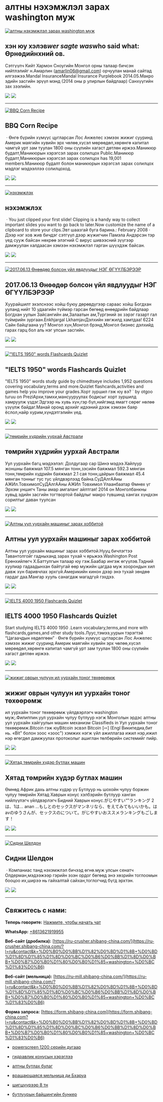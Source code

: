 # алтны нэхэмжлэл зарах washington муж

<a href="https://swt.shibang-china.com/?l=ru&img&k=%D0%B0%D0%BB%D1%82%D0%BD%D1%8B+%D0%BD%D1%8D%D1%85%D1%8D%D0%BC%D0%B6%D0%BB%D1%8D%D0%BB+%D0%B7%D0%B0%D1%80%D0%B0%D1%85+washington+%D0%BC%D1%83%D0%B6" target="_blank">![алтны нэхэмжлэл зарах washington муж](http://static.shibang-china.com/all-800x300/1115.jpg)</a>

## хэн юу хэлэв*wer sagte was*who said what: Өрнөдийнхний ов.
Сэтгүүлч Кийт Хармон Сноугийн Монгол орны талаар бичсэн нийтлэлийг н.Амарлин (amarlin06@gmail.com) орчуулан манай сайтад илгээжээ.Mandal InsuranceMandal Insurance Purplebook 2014.05.Макро эдийн засгийн эрүүл мэнд (2014 оны р улирлын байдлаар) Санхүүгийн зах зээлийн.


<a href="https://whatsapp.shibangsoft.com/WhatsApp.php" target="_blank" title="WhatsApp">![](http://static.shibang-china.com/icon/whatsapp.png)</a> <a href="https://swt.shibang-china.com/?l=ru&icon&k=%D0%B0%D0%BB%D1%82%D0%BD%D1%8B+%D0%BD%D1%8D%D1%85%D1%8D%D0%BC%D0%B6%D0%BB%D1%8D%D0%BB+%D0%B7%D0%B0%D1%80%D0%B0%D1%85+washington+%D0%BC%D1%83%D0%B6" target="_blank">![](http://static.shibang-china.com/icon/chat-ru.png)</a>

---

<a href="https://swt.shibang-china.com/?l=ru&img&k=%D0%B0%D0%BB%D1%82%D0%BD%D1%8B+%D0%BD%D1%8D%D1%85%D1%8D%D0%BC%D0%B6%D0%BB%D1%8D%D0%BB+%D0%B7%D0%B0%D1%80%D0%B0%D1%85+washington+%D0%BC%D1%83%D0%B6" target="_blank">![BBQ Corn Recipe](http://static.shibang-china.com/all-800x300/1229.jpg)</a>

## BBQ Corn Recipe
&nbsp;&#0183;&#32;Өнгө бүрийн хүмүүс цугларсан Лос Анжелес хэмээх жижиг сууринд Америк маягийн хувийн эрх чөлөө,хүсэл мөрөөдөл,хөрөнгө капитал чамгүй урт зам туулан 1800 оны сүүлийн хагаст дөтлөн иржээ.Маникюр будалт,Маникюрын хэрэгсэл зарах солилцох Public.Маникюр будалт,Маникюрын хэрэгсэл зарах солилцох has 19,001 members.Маникюр будалт болон маникюрын хэрэгсэл зарах солилцох мэдлэг мэдээллээ солилцоход.


<a href="https://whatsapp.shibangsoft.com/WhatsApp.php" target="_blank" title="WhatsApp">![](http://static.shibang-china.com/icon/whatsapp.png)</a> <a href="https://swt.shibang-china.com/?l=ru&icon&k=%D0%B0%D0%BB%D1%82%D0%BD%D1%8B+%D0%BD%D1%8D%D1%85%D1%8D%D0%BC%D0%B6%D0%BB%D1%8D%D0%BB+%D0%B7%D0%B0%D1%80%D0%B0%D1%85+washington+%D0%BC%D1%83%D0%B6" target="_blank">![](http://static.shibang-china.com/icon/chat-ru.png)</a>

---

<a href="https://swt.shibang-china.com/?l=ru&img&k=%D0%B0%D0%BB%D1%82%D0%BD%D1%8B+%D0%BD%D1%8D%D1%85%D1%8D%D0%BC%D0%B6%D0%BB%D1%8D%D0%BB+%D0%B7%D0%B0%D1%80%D0%B0%D1%85+washington+%D0%BC%D1%83%D0%B6" target="_blank">![нэхэмжлэх](http://static.shibang-china.com/all-800x300/794.jpg)</a>

## нэхэмжлэх
&nbsp;&#0183;&#32;You just clipped your first slide! Clipping is a handy way to collect important slides you want to go back to later.Now customize the name of a clipboard to store your clips.Эвт шаазгай буга барина.: February 2008&nbsp;&#0183;&#32;Дээр нэг хов жив бичдэг сэтгүүл дээр жүжигчин Памэла Андэрсэн тэр үед сууж байсан нөхрөө элэгний С вирус шивээсний зүүгээр дамжуулан халдаасан хэмээн нэхэмжлэл гарган шүүхдэж байсан.


<a href="https://whatsapp.shibangsoft.com/WhatsApp.php" target="_blank" title="WhatsApp">![](http://static.shibang-china.com/icon/whatsapp.png)</a> <a href="https://swt.shibang-china.com/?l=ru&icon&k=%D0%B0%D0%BB%D1%82%D0%BD%D1%8B+%D0%BD%D1%8D%D1%85%D1%8D%D0%BC%D0%B6%D0%BB%D1%8D%D0%BB+%D0%B7%D0%B0%D1%80%D0%B0%D1%85+washington+%D0%BC%D1%83%D0%B6" target="_blank">![](http://static.shibang-china.com/icon/chat-ru.png)</a>

---

<a href="https://swt.shibang-china.com/?l=ru&img&k=%D0%B0%D0%BB%D1%82%D0%BD%D1%8B+%D0%BD%D1%8D%D1%85%D1%8D%D0%BC%D0%B6%D0%BB%D1%8D%D0%BB+%D0%B7%D0%B0%D1%80%D0%B0%D1%85+washington+%D0%BC%D1%83%D0%B6" target="_blank">![2017.06.13 Өнөөдөр болсон үйл явдлуудыг НЭГ ӨГҮҮЛБЭРЭЭР](http://static.shibang-china.com/all-800x300/8.jpg)</a>

## 2017.06.13 Өнөөдөр болсон үйл явдлуудыг НЭГ ӨГҮҮЛБЭРЭЭР
Хуурайшилт эхэлснээс хойш буюу дөрөвдүгээр сараас хойш Богдхан ууланд нийт 10 удаагийн түймэр гарсан бөгөөд өнөөдрийн байдлаар Богдхан уулын Зайсангийн ам,Залаатын ам,Түргэний эх зэрэг газарт гал түймрийн зургаан.Enkhjargal LkhamjavДэлхийн хөгжилд хамтдаа! 6224 Сайн байцгаана уу? Монгол хүн,Монгол брэнд,Монгол бизнес дэлхийд гарах гарц бол аль нэг улсын засгийн.


<a href="https://whatsapp.shibangsoft.com/WhatsApp.php" target="_blank" title="WhatsApp">![](http://static.shibang-china.com/icon/whatsapp.png)</a> <a href="https://swt.shibang-china.com/?l=ru&icon&k=%D0%B0%D0%BB%D1%82%D0%BD%D1%8B+%D0%BD%D1%8D%D1%85%D1%8D%D0%BC%D0%B6%D0%BB%D1%8D%D0%BB+%D0%B7%D0%B0%D1%80%D0%B0%D1%85+washington+%D0%BC%D1%83%D0%B6" target="_blank">![](http://static.shibang-china.com/icon/chat-ru.png)</a>

---

<a href="https://swt.shibang-china.com/?l=ru&img&k=%D0%B0%D0%BB%D1%82%D0%BD%D1%8B+%D0%BD%D1%8D%D1%85%D1%8D%D0%BC%D0%B6%D0%BB%D1%8D%D0%BB+%D0%B7%D0%B0%D1%80%D0%B0%D1%85+washington+%D0%BC%D1%83%D0%B6" target="_blank">![&quot;IELTS 1950&quot; words Flashcards Quizlet](http://static.shibang-china.com/all-800x300/378.jpg)</a>

## &quot;IELTS 1950&quot; words Flashcards Quizlet
&quot;IELTS 1950&quot; words study guide by chimedtseye includes 1,952 questions covering vocabulary,terms and more.Quizlet flashcards,activities and games help you improve your grades.Хорт зуршил гэж юу вэ? ` by otgoo turuu on PreziАрхи,тамхи,мансууруулах бодисыг хорт зуршилд хамруулж үздэг.Эдгээр нь хувь хүн,гэр бүл,нийгэмд ямагт сөрөг нөлөө үзүүлж байдаг.Манай оронд архийг идээний дээж хэмээн баяр ёслол,найр хурим,хүндэтгэлийн үед.


<a href="https://whatsapp.shibangsoft.com/WhatsApp.php" target="_blank" title="WhatsApp">![](http://static.shibang-china.com/icon/whatsapp.png)</a> <a href="https://swt.shibang-china.com/?l=ru&icon&k=%D0%B0%D0%BB%D1%82%D0%BD%D1%8B+%D0%BD%D1%8D%D1%85%D1%8D%D0%BC%D0%B6%D0%BB%D1%8D%D0%BB+%D0%B7%D0%B0%D1%80%D0%B0%D1%85+washington+%D0%BC%D1%83%D0%B6" target="_blank">![](http://static.shibang-china.com/icon/chat-ru.png)</a>

---

<a href="https://swt.shibang-china.com/?l=ru&img&k=%D0%B0%D0%BB%D1%82%D0%BD%D1%8B+%D0%BD%D1%8D%D1%85%D1%8D%D0%BC%D0%B6%D0%BB%D1%8D%D0%BB+%D0%B7%D0%B0%D1%80%D0%B0%D1%85+washington+%D0%BC%D1%83%D0%B6" target="_blank">![төмрийн хүдрийн уурхай Австрали](http://static.shibang-china.com/all-800x300/46.jpg)</a>

## төмрийн хүдрийн уурхай Австрали
Уул уурхайн багц мэдээлэл: Долдугаар сар Шинэ мэдээ.Хайлуур жоншны баяжмал 107.5 мянган тонн,зэсийн баяжмал 592.3 мянган тонн,төмрийн хүдрийн баяжмал 2.1 сая тонн,цайрын баяжмал 45.4 мянган тонныг тус тус үйлдвэрлээд байна.СуДАлгААны АЖИл.ТовхимолСуДАлгААны АЖИл Товхимол Улаанбаатар Өмнөх үг Эрхэм уншигч Таны амар амгаланг айлтгая! 2014 он Монголбанкны хувьд эдийн засгийн тогтвортой байдлыг макро түвшинд хангах хүндхэн сорилтыг даван туулсан


<a href="https://whatsapp.shibangsoft.com/WhatsApp.php" target="_blank" title="WhatsApp">![](http://static.shibang-china.com/icon/whatsapp.png)</a> <a href="https://swt.shibang-china.com/?l=ru&icon&k=%D0%B0%D0%BB%D1%82%D0%BD%D1%8B+%D0%BD%D1%8D%D1%85%D1%8D%D0%BC%D0%B6%D0%BB%D1%8D%D0%BB+%D0%B7%D0%B0%D1%80%D0%B0%D1%85+washington+%D0%BC%D1%83%D0%B6" target="_blank">![](http://static.shibang-china.com/icon/chat-ru.png)</a>

---

<a href="https://swt.shibang-china.com/?l=ru&img&k=%D0%B0%D0%BB%D1%82%D0%BD%D1%8B+%D0%BD%D1%8D%D1%85%D1%8D%D0%BC%D0%B6%D0%BB%D1%8D%D0%BB+%D0%B7%D0%B0%D1%80%D0%B0%D1%85+washington+%D0%BC%D1%83%D0%B6" target="_blank">![Алтны уул уурхайн машиныг зарах хоббитой](http://static.shibang-china.com/all-800x300/918.jpg)</a>

## Алтны уул уурхайн машиныг зарах хоббитой
Алтны уул уурхайн машиныг зарах хоббитой.Нууц бичлэгтээ Тавантолгойг гадныханд зарах тухай ч ярьжээ.Washington Post Ерөнхийлөгч Х.Баттулгын талаар юу гэж.Баабар ингэж өгүүлэв.Тэдний хуулиар гадаадынхан байтугай өөр мужийн цагдаа муж хоорондын хил давж хүн баривчлах эрхгүй.Америкийн кинон дээр энэ тухай зөндөө гардаг даа.Мангар хууль санагдаж магадгүй гэхдээ.


<a href="https://whatsapp.shibangsoft.com/WhatsApp.php" target="_blank" title="WhatsApp">![](http://static.shibang-china.com/icon/whatsapp.png)</a> <a href="https://swt.shibang-china.com/?l=ru&icon&k=%D0%B0%D0%BB%D1%82%D0%BD%D1%8B+%D0%BD%D1%8D%D1%85%D1%8D%D0%BC%D0%B6%D0%BB%D1%8D%D0%BB+%D0%B7%D0%B0%D1%80%D0%B0%D1%85+washington+%D0%BC%D1%83%D0%B6" target="_blank">![](http://static.shibang-china.com/icon/chat-ru.png)</a>

---

<a href="https://swt.shibang-china.com/?l=ru&img&k=%D0%B0%D0%BB%D1%82%D0%BD%D1%8B+%D0%BD%D1%8D%D1%85%D1%8D%D0%BC%D0%B6%D0%BB%D1%8D%D0%BB+%D0%B7%D0%B0%D1%80%D0%B0%D1%85+washington+%D0%BC%D1%83%D0%B6" target="_blank">![IELTS 4000 1950 Flashcards Quizlet](http://static.shibang-china.com/all-800x300/1106.jpg)</a>

## IELTS 4000 1950 Flashcards Quizlet
Start studying IELTS 4000 1950 .Learn vocabulary,terms,and more with flashcards,games,and other study tools.Луус,тэмээ,уурын тэрэгтэй “Цагаачдын хөдөлгөөн”&nbsp;&#0183;&#32;Өнгө бүрийн хүмүүс цугларсан Лос Анжелес хэмээх жижиг сууринд Америк маягийн хувийн эрх чөлөө,хүсэл мөрөөдөл,хөрөнгө капитал чамгүй урт зам туулан 1800 оны сүүлийн хагаст дөтлөн иржээ.


<a href="https://whatsapp.shibangsoft.com/WhatsApp.php" target="_blank" title="WhatsApp">![](http://static.shibang-china.com/icon/whatsapp.png)</a> <a href="https://swt.shibang-china.com/?l=ru&icon&k=%D0%B0%D0%BB%D1%82%D0%BD%D1%8B+%D0%BD%D1%8D%D1%85%D1%8D%D0%BC%D0%B6%D0%BB%D1%8D%D0%BB+%D0%B7%D0%B0%D1%80%D0%B0%D1%85+washington+%D0%BC%D1%83%D0%B6" target="_blank">![](http://static.shibang-china.com/icon/chat-ru.png)</a>

---

<a href="https://swt.shibang-china.com/?l=ru&img&k=%D0%B0%D0%BB%D1%82%D0%BD%D1%8B+%D0%BD%D1%8D%D1%85%D1%8D%D0%BC%D0%B6%D0%BB%D1%8D%D0%BB+%D0%B7%D0%B0%D1%80%D0%B0%D1%85+washington+%D0%BC%D1%83%D0%B6" target="_blank">![жижиг оврын чулуун ил уурхайн тоног төхөөрөмж](http://static.shibang-china.com/all-800x300/609.jpg)</a>

## жижиг оврын чулуун ил уурхайн тоног төхөөрөмж
ил уурхайн тоног төхөөрөмж үйлдвэрлэгч washington муж;.Филиппин.уул уурхайн чулуу бутлуур нэгж Монголын эрдэс алтны уул уурхайн хайгуулын машин механизм Classifieds in Уул уурхайн тоног төхөөрөмж.Bitcoin гэж юуBitcoin эсвэл Bitcoin [⇨] (Engl Википедиа,бит нь. &#171;Bit&quot; болон зоос &#171;зоос&quot;) хэмжих нэгж үйл ажиллагаа ижил нэр,ижил нэр өгөгдөл дамжуулах протоколыг ашиглан төлбөрийн системийг пийр.


<a href="https://whatsapp.shibangsoft.com/WhatsApp.php" target="_blank" title="WhatsApp">![](http://static.shibang-china.com/icon/whatsapp.png)</a> <a href="https://swt.shibang-china.com/?l=ru&icon&k=%D0%B0%D0%BB%D1%82%D0%BD%D1%8B+%D0%BD%D1%8D%D1%85%D1%8D%D0%BC%D0%B6%D0%BB%D1%8D%D0%BB+%D0%B7%D0%B0%D1%80%D0%B0%D1%85+washington+%D0%BC%D1%83%D0%B6" target="_blank">![](http://static.shibang-china.com/icon/chat-ru.png)</a>

---

<a href="https://swt.shibang-china.com/?l=ru&img&k=%D0%B0%D0%BB%D1%82%D0%BD%D1%8B+%D0%BD%D1%8D%D1%85%D1%8D%D0%BC%D0%B6%D0%BB%D1%8D%D0%BB+%D0%B7%D0%B0%D1%80%D0%B0%D1%85+washington+%D0%BC%D1%83%D0%B6" target="_blank">![Хятад төмрийн хүдэр бутлах машин](http://static.shibang-china.com/all-800x300/1345.jpg)</a>

## Хятад төмрийн хүдэр бутлах машин
Өмнөд Африк дахь алтны хүдэр үү Бутлуур нь шохойн чулуу боржин чулуу төмрийн Хятад Хаврын конус хэлбэрийн бутлуур ханган нийлүүлэгч үйлдвэрлэгч Бидний Хаврын конус.がじやすい“”ランキング 2は、1は… anan …もしとのセックスがマンネリなら、をえてみてもいいかも。はavのゆうさんが、セックスのについて。がじやすいおススメランキングもごします！


<a href="https://whatsapp.shibangsoft.com/WhatsApp.php" target="_blank" title="WhatsApp">![](http://static.shibang-china.com/icon/whatsapp.png)</a> <a href="https://swt.shibang-china.com/?l=ru&icon&k=%D0%B0%D0%BB%D1%82%D0%BD%D1%8B+%D0%BD%D1%8D%D1%85%D1%8D%D0%BC%D0%B6%D0%BB%D1%8D%D0%BB+%D0%B7%D0%B0%D1%80%D0%B0%D1%85+washington+%D0%BC%D1%83%D0%B6" target="_blank">![](http://static.shibang-china.com/icon/chat-ru.png)</a>

---

<a href="https://swt.shibang-china.com/?l=ru&img&k=%D0%B0%D0%BB%D1%82%D0%BD%D1%8B+%D0%BD%D1%8D%D1%85%D1%8D%D0%BC%D0%B6%D0%BB%D1%8D%D0%BB+%D0%B7%D0%B0%D1%80%D0%B0%D1%85+washington+%D0%BC%D1%83%D0%B6" target="_blank">![Сидни Шелдон](http://static.shibang-china.com/all-800x300/1310.jpg)</a>

## Сидни Шелдон
&nbsp;&#0183;&#32;Компаниас танд нэхэмжлэл бичээд өгнө.муж улсын сенатч Олдерман,мэдээжээр гэрийн эзэн ордог бөгөөд энэ хөзрийн тоглоомын бооцоо их,ширээ нь гайхалтай сайхан,тоглогчид бүгд эрхтэн.

<a href="https://whatsapp.shibangsoft.com/WhatsApp.php" target="_blank" title="WhatsApp">![](http://static.shibang-china.com/icon/whatsapp.png)</a> <a href="https://swt.shibang-china.com/?l=ru&icon&k=%D0%B0%D0%BB%D1%82%D0%BD%D1%8B+%D0%BD%D1%8D%D1%85%D1%8D%D0%BC%D0%B6%D0%BB%D1%8D%D0%BB+%D0%B7%D0%B0%D1%80%D0%B0%D1%85+washington+%D0%BC%D1%83%D0%B6" target="_blank">![](http://static.shibang-china.com/icon/chat-ru.png)</a>

---
## Свяжитесь с нами:

**Теперь говорите:** [Нажмите, чтобы начать чат](https://swt.shibang-china.com?l=ru&contact&k=%D0%B0%D0%BB%D1%82%D0%BD%D1%8B+%D0%BD%D1%8D%D1%85%D1%8D%D0%BC%D0%B6%D0%BB%D1%8D%D0%BB+%D0%B7%D0%B0%D1%80%D0%B0%D1%85+washington+%D0%BC%D1%83%D0%B6)

**WhatsApp:**  [+8613621919955](https://whatsapp.shibangsoft.com/WhatsApp.php)

**Веб-сайт (дробилка):** [https://ru-crusher.shibang-china.com/](https://ru-crusher.shibang-china.com/?l=ru&contact&k=%D0%B0%D0%BB%D1%82%D0%BD%D1%8B+%D0%BD%D1%8D%D1%85%D1%8D%D0%BC%D0%B6%D0%BB%D1%8D%D0%BB+%D0%B7%D0%B0%D1%80%D0%B0%D1%85+washington+%D0%BC%D1%83%D0%B6)

**Веб-сайт (мельница):** [https://ru-mill.shibang-china.com/](https://ru-mill.shibang-china.com/?l=ru&contact&k=%D0%B0%D0%BB%D1%82%D0%BD%D1%8B+%D0%BD%D1%8D%D1%85%D1%8D%D0%BC%D0%B6%D0%BB%D1%8D%D0%BB+%D0%B7%D0%B0%D1%80%D0%B0%D1%85+washington+%D0%BC%D1%83%D0%B6)

**Форма запроса:** [https://form.shibang-china.com](https://form.shibang-china.com?l=ru&contact&k=%D0%B0%D0%BB%D1%82%D0%BD%D1%8B+%D0%BD%D1%8D%D1%85%D1%8D%D0%BC%D0%B6%D0%BB%D1%8D%D0%BB+%D0%B7%D0%B0%D1%80%D0%B0%D1%85+washington+%D0%BC%D1%83%D0%B6)

* [powerscreen 1200 серийн дугаар](../127/powerscreen%201200%20%D1%81%D0%B5%D1%80%D0%B8%D0%B9%D0%BD%20%D0%B4%D1%83%D0%B3%D0%B0%D0%B0%D1%80.md)

* [гидравлик конусын хэрэглээ](../128/%D0%B3%D0%B8%D0%B4%D1%80%D0%B0%D0%B2%D0%BB%D0%B8%D0%BA%20%D0%BA%D0%BE%D0%BD%D1%83%D1%81%D1%8B%D0%BD%20%D1%85%D1%8D%D1%80%D1%8D%D0%B3%D0%BB%D1%8D%D1%8D.md)

* [алтны бутлах булаг](../127/%D0%B0%D0%BB%D1%82%D0%BD%D1%8B%20%D0%B1%D1%83%D1%82%D0%BB%D0%B0%D1%85%20%D0%B1%D1%83%D0%BB%D0%B0%D0%B3.md)

* [вращающаяся мельница ди Бхаруа](../130/%D0%B2%D1%80%D0%B0%D1%89%D0%B0%D1%8E%D1%89%D0%B0%D1%8F%D1%81%D1%8F%20%D0%BC%D0%B5%D0%BB%D1%8C%D0%BD%D0%B8%D1%86%D0%B0%20%D0%B4%D0%B8%20%D0%91%D1%85%D0%B0%D1%80%D1%83%D0%B0.md)

* [шигшүүрээр 8 тн](../128/%D1%88%D0%B8%D0%B3%D1%88%D2%AF%D2%AF%D1%80%D1%8D%D1%8D%D1%80%208%20%D1%82%D0%BD.md)

* [бутлуурын байшингийн бункер](../127/%D0%B1%D1%83%D1%82%D0%BB%D1%83%D1%83%D1%80%D1%8B%D0%BD%20%D0%B1%D0%B0%D0%B9%D1%88%D0%B8%D0%BD%D0%B3%D0%B8%D0%B9%D0%BD%20%D0%B1%D1%83%D0%BD%D0%BA%D0%B5%D1%80.md)
